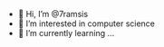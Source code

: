 - 👋 Hi, I’m @7ramsis
- 👀 I’m interested in computer science
- 🌱 I’m currently learning ...


<!---
7ramsis/7ramsis is a ✨ special ✨ repository because its `README.md` (this file) appears on your GitHub profile.
You can click the Preview link to take a look at your changes.
--->
